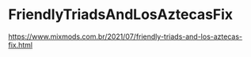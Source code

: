 # FriendlyTriadsAndLosAztecasFix
https://www.mixmods.com.br/2021/07/friendly-triads-and-los-aztecas-fix.html
